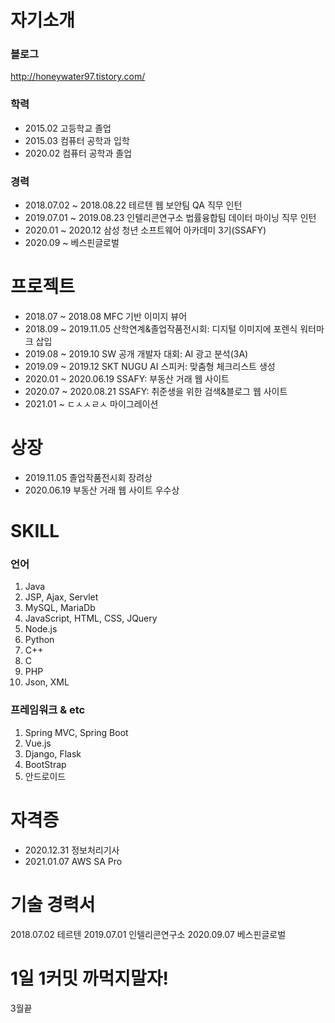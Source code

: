 # 자기소개
### 블로그
http://honeywater97.tistory.com/


### 학력
- 2015.02 고등학교 졸업
- 2015.03 컴퓨터 공학과 입학
- 2020.02 컴퓨터 공학과 졸업
### 경력
- 2018.07.02 ~ 2018.08.22 테르텐 웹 보안팀 QA 직무 인턴
- 2019.07.01 ~ 2019.08.23 인텔리콘연구소 법률융합팀 데이터 마이닝 직무 인턴
- 2020.01 ~ 2020.12 삼성 청년 소프트웨어 아카데미 3기(SSAFY)
- 2020.09 ~ 베스핀글로벌
# 프로젝트
- 2018.07 ~ 2018.08 MFC 기반 이미지 뷰어
- 2018.09 ~ 2019.11.05 산학연계&졸업작품전시회: 디지털 이미지에 포렌식 워터마크 삽입
- 2019.08 ~ 2019.10 SW 공개 개발자 대회: AI 광고 분석(3A)
- 2019.09 ~ 2019.12 SKT NUGU AI 스피커: 맞춤형 체크리스트 생성
- 2020.01 ~ 2020.06.19 SSAFY: 부동산 거래 웹 사이트
- 2020.07 ~ 2020.08.21 SSAFY: 취준생을 위한 검색&블로그 웹 사이트
- 2021.01 ~            ㄷㅅㅅㄹㅅ 마이그레이션

# 상장
- 2019.11.05 졸업작품전시회 장려상
- 2020.06.19 부동산 거래 웹 사이트 우수상

# SKILL
### 언어
1. Java
2. JSP, Ajax, Servlet
3. MySQL, MariaDb
4. JavaScript, HTML, CSS, JQuery
5. Node.js
6. Python
7. C++
8. C
9. PHP
10. Json, XML
### 프레임워크 & etc
1. Spring MVC, Spring Boot
2. Vue.js
3. Django, Flask
4. BootStrap
5. 안드로이드

# 자격증
- 2020.12.31 정보처리기사
- 2021.01.07 AWS SA Pro

# 기술 경력서
2018.07.02 테르텐
2019.07.01 인텔리콘연구소
2020.09.07 베스핀글로벌

# 1일 1커밋 까먹지말자!
3월끝
